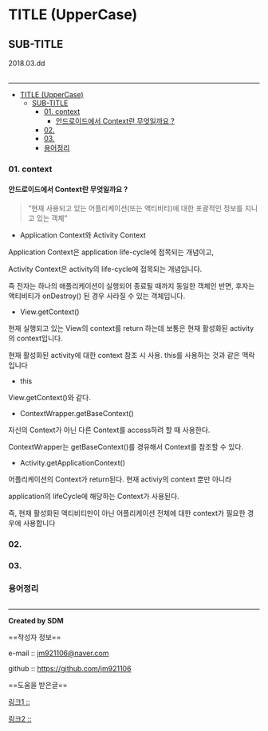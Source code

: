# TITLE (UpperCase)
## SUB-TITLE
<div class="pull-right"> 2018.03.dd </div><br>

---

<!-- @import "[TOC]" {cmd="toc" depthFrom=1 depthTo=6 orderedList=false} -->
<!-- code_chunk_output -->

* [TITLE (UpperCase)](#title-uppercase)
	* [SUB-TITLE](#sub-title)
		* [01. context](#01-context)
			* [안드로이드에서 Context란 무엇일까요 ?](#안드로이드에서-context란-무엇일까요)
		* [02.](#02)
		* [03.](#03)
		* [용어정리](#용어정리)

<!-- /code_chunk_output -->



### 01. context

#### 안드로이드에서 Context란 무엇일까요 ?

> “현재 사용되고 있는 어플리케이션(또는 액티비티)에 대한 포괄적인 정보를 지니고 있는 객체”

- Application Context와 Activity Context

Application Context은 application life-cycle에 접목되는 개념이고,

Activity Context은 activity의 life-cycle에 접목되는 개념입니다.

즉 전자는 하나의 애플리케이션이 실행되어 종료될 때까지 동일한 객체인 반면, 후자는 액티비티가 onDestroy() 된 경우 사라질 수 있는 객체입니다.

- View.getContext()

현재 실행되고 있는 View의 context를 return 하는데 보통은 현재 활성화된 activity의 context입니다.

현재 활성화된 activity에 대한 context 참조 시 사용. this를 사용하는 것과 같은 맥락입니다

- this

View.getContext()와 같다.

- ContextWrapper.getBaseContext()

자신의 Context가 아닌 다른 Context를 access하려 할 때 사용한다.

ContextWrapper는 getBaseContext()를 경유해서 Context를 참조할 수 있다.

- Activity.getApplicationContext()

어플리케이션의 Context가 return된다. 현재 activiy의 context 뿐만 아니라

application의 lifeCycle에 해당하는 Context가 사용된다.

즉, 현재 활성화된 액티비티만이 아닌 어플리케이션 전체에 대한 context가 필요한 경우에 사용합니다



### 02.

### 03.

### 용어정리
```

```

---

**Created by SDM**

==작성자 정보==

e-mail :: jm921106@naver.com

github :: https://github.com/jm921106

==도움을 받은글==

[링크1 :: ]()

[링크2 :: ]()
